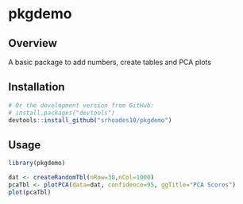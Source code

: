 # pkgdemo

## Overview

A basic package to add numbers, create tables and PCA plots

## Installation

``` r
# Or the development version from GitHub:
# install.packages("devtools")
devtools::install_github("srhoades10/pkgdemo")
```

## Usage

``` r
library(pkgdemo)

dat <- createRandomTbl(nRow=30,nCol=1000)
pcaTbl <- plotPCA(data=dat, confidence=95, ggTitle="PCA Scores")
plot(pcaTbl)

```
